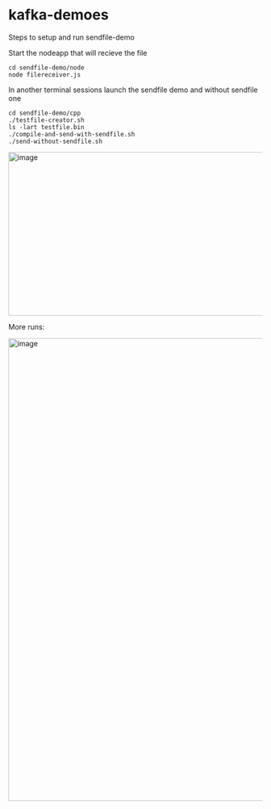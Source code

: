 # kafka-demoes

Steps to setup and run sendfile-demo

Start the nodeapp that will recieve the file
```
cd sendfile-demo/node
node filereceiver.js
```

In another terminal sessions launch the sendfile demo and without sendfile one

```
cd sendfile-demo/cpp
./testfile-creator.sh
ls -lart testfile.bin
./compile-and-send-with-sendfile.sh
./send-without-sendfile.sh
```

<img width="1919" height="324" alt="image" src="https://github.com/user-attachments/assets/ac1c4924-f625-4593-a732-c0e641c62c17" />

More runs:

<img width="1908" height="917" alt="image" src="https://github.com/user-attachments/assets/64b9c9db-1e69-4355-8f2f-a03ac2ab6b94" />


